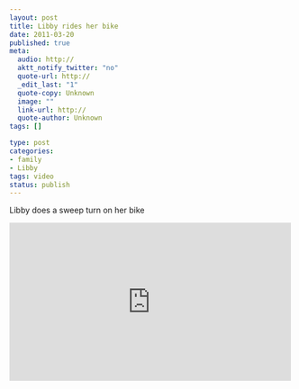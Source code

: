 ```yaml
--- 
layout: post
title: Libby rides her bike
date: 2011-03-20
published: true
meta: 
  audio: http://
  aktt_notify_twitter: "no"
  quote-url: http://
  _edit_last: "1"
  quote-copy: Unknown
  image: ""
  link-url: http://
  quote-author: Unknown
tags: []

type: post
categories: 
- family
- Libby
tags: video
status: publish
---
```

Libby does a sweep turn on her bike

<iframe src="http://player.vimeo.com/video/21272259?title=0&amp;byline=0&amp;color=0" frameborder="0" height="281" width="500"></iframe>
